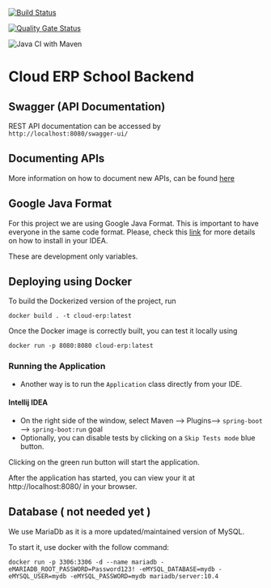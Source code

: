 [![Build Status](https://travis-ci.org/cloud-erp-school-system/backend.svg?branch=main)](https://travis-ci.org/cloud-erp-school-system/backend)

[![Quality Gate Status](https://sonarcloud.io/api/project_badges/measure?project=cloud-erp-school-system_backendtravis&metric=alert_status)](https://sonarcloud.io/dashboard?id=cloud-erp-school-system_backendtravis)

![Java CI with Maven](https://github.com/cloud-erp-school-system/backend/workflows/Java%20CI%20with%20Maven/badge.svg)

# Cloud ERP School Backend

## Swagger (API Documentation)

REST API documentation can be accessed by `http://localhost:8080/swagger-ui/`

## Documenting APIs

More information on how to document new APIs, can be found [here](https://www.baeldung.com/swagger-2-documentation-for-spring-rest-api)

## Google Java Format

For this project we are using Google Java Format. This is important to have everyone in the same code format.
Please, check this [link](https://github.com/google/google-java-format) for more details on how to install in your IDEA.

These are development only variables.

## Deploying using Docker

To build the Dockerized version of the project, run

```
docker build . -t cloud-erp:latest
```

Once the Docker image is correctly built, you can test it locally using

```
docker run -p 8080:8080 cloud-erp:latest
```

### Running the Application
- Another way is to run the `Application` class directly from your IDE.

#### Intellij IDEA
- On the right side of the window, select Maven --> Plugins--> `spring-boot` --> `spring-boot:run` goal
- Optionally, you can disable tests by clicking on a `Skip Tests mode` blue button.

Clicking on the green run button will start the application.

After the application has started, you can view your it at http://localhost:8080/ in your browser.

## Database ( not needed yet )
We use MariaDb as it is a more updated/maintained version of MySQL.

To start it, use docker with the follow command:

```
docker run -p 3306:3306 -d --name mariadb -eMARIADB_ROOT_PASSWORD=Password123! -eMYSQL_DATABASE=mydb -eMYSQL_USER=mydb -eMYSQL_PASSWORD=mydb mariadb/server:10.4
```
